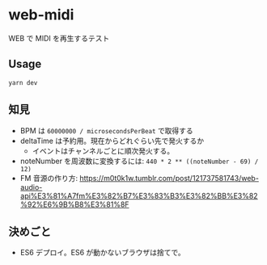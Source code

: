 # web-midi

WEB で MIDI を再生するテスト

## Usage

```
yarn dev
```

## 知見

- BPM は `60000000 / microsecondsPerBeat` で取得する
- deltaTime は予約用。現在からどれぐらい先で発火するか
  - イベントはチャンネルごとに順次発火する。
- noteNumber を周波数に変換するには: `440 * 2 ** ((noteNumber - 69) / 12)`
- FM 音源の作り方: https://m0t0k1w.tumblr.com/post/121737581743/web-audio-api%E3%81%A7fm%E3%82%B7%E3%83%B3%E3%82%BB%E3%82%92%E6%9B%B8%E3%81%8F

## 決めごと

- ES6 デプロイ。ES6 が動かないブラウザは捨てで。
